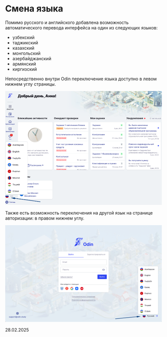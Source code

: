 # Смена языка

Помимо русского и английского добавлена возможность автоматического перевода интерфейса на один из следующих языков:

* узбекский
* таджикский
* казахский
* монгольский
* азербайджанский
* армянский
* киргизский

Непосредственно внутри Odin переключение языка доступно в левом нижнем углу страницы.

![](<../../.gitbook/assets/image (356).png>)

Также есть возможность переключения на другой язык на странице авторизации: в правом нижнем углу.

![](<../../.gitbook/assets/image (357).png>)

28.02.2025
